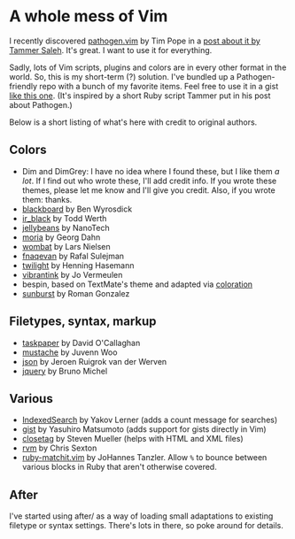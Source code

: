 # A whole mess of Vim

I recently discovered [pathogen.vim](http://github.com/tpope/vim-pathogen) by Tim Pope in a [post about it by Tammer Saleh](http://tammersaleh.com/posts/the-modern-vim-config-with-pathogen). It's great. I want to use it for everything.

Sadly, lots of Vim scripts, plugins and colors are in every other format in the world. So, this is my short-term (?) solution. I've bundled up a Pathogen-friendly repo with a bunch of my favorite items. Feel free to use it in a gist [like this one](http://gist.github.com/455162). (It's inspired by a short Ruby script Tammer put in his post about Pathogen.)

Below is a short listing of what's here with credit to original authors.

## Colors

+ Dim and DimGrey: I have no idea where I found these, but I like them *a lot*. If I find out who wrote these, I'll add credit info. If you wrote these themes, please let me know and I'll give you credit. Also, if you wrote them: thanks.
+ [blackboard](http://www.vim.org/scripts/script.php?script_id=2280) by Ben Wyrosdick
+ [ir_black](http://blog.infinitered.com/entries/show/8) by Todd Werth
+ [jellybeans](http://www.vim.org/scripts/script.php?script_id=2555) by NanoTech
+ [moria](http://www.vim.org/scripts/script.php?script_id=1464) by Georg Dahn
+ [wombat](http://www.vim.org/scripts/script.php?script_id=1778) by Lars Nielsen
+ [fnaqevan](http://www.vim.org/scripts/script.php?script_id=469) by Rafal Sulejman
+ [twilight](http://www.vim.org/scripts/script.php?script_id=1677) by Henning Hasemann
+ [vibrantink](http://www.vim.org/scripts/script.php?script_id=1794) by Jo Vermeulen
+ bespin, based on TextMate's theme and adapted via [coloration](http://github.com/sickill/coloration)
+ [sunburst](http://blog.romanandreg.com/post/160800533/my-crush-on-vim) by
Roman Gonzalez

## Filetypes, syntax, markup

+ [taskpaper](http://www.vim.org/scripts/script.php?script_id=2027) by David O'Callaghan
+ [mustache](http://github.com/juvenn/mustache.vim) by Juvenn Woo
+ [json](http://www.vim.org/scripts/script.php?script_id=1945) by Jeroen Ruigrok van der Werven
+ [jquery](http://www.vim.org/scripts/script.php?script_id=2416) by Bruno Michel

## Various

+ [IndexedSearch](http://www.vim.org/scripts/script.php?script_id=1682) by Yakov Lerner (adds a count message for searches)
+ [gist](http://www.vim.org/scripts/script.php?script_id=2423) by Yasuhiro Matsumoto (adds support for gists directly in Vim)
+ [closetag](http://www.vim.org/scripts/script.php?script_id=13) by Steven Mueller (helps with HTML and XML files)
+ [rvm](http://github.com/telemachus/rvm.vim) by Chris Sexton
+ [ruby-matchit.vim](http://www.vim.org/scripts/script.php?script_id=290)
by JoHannes Tanzler. Allow `%` to bounce between various blocks in Ruby
that aren't otherwise covered.

## After

I've started using after/ as a way of loading small adaptations to existing
filetype or syntax settings. There's lots in there, so poke around for
details.
